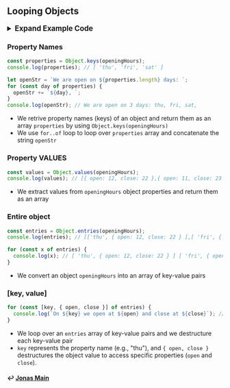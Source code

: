 ## Looping Objects

<details>
<summary style="font-size: 1.2em;font-weight: bold;"> Expand Example Code</summary>

```js
"use strict";
const openingHours = {
  thu: {
    open: 12,
    close: 22,
  },
  fri: {
    open: 11,
    close: 23,
  },
  sat: {
    open: 0, // Open 24 hours
    close: 24,
  },
};

const restaurant = {
  name: "Classico Italiano",
  location: "Via Angelo Tavanti 23, Firenze, Italy",
  categories: ["Italian", "Pizzeria", "Vegetarian", "Organic"],
  starterMenu: ["Focaccia", "Bruschetta", "Garlic Bread", "Caprese Salad"],
  mainMenu: ["Pizza", "Pasta", "Risotto"],

  order: function (starterIndex, mainIndex) {
    return [this.starterMenu[starterIndex], this.mainMenu[mainIndex]];
  },

  orderDelivery: function ({ starterIndex, mainIndex, time, address }) {
    console.log(
      `Order received! ${this.starterMenu[starterIndex]} and ${this.mainMenu[mainIndex]} will be delivered to ${address} at ${time}`
    );
    // Order received! Garlic Bread and Risotto will be delivered to Via del Sole, 21 at 22:30
  },

  orderPasta: function (ing1, ing2, ing3) {
    console.log(
      `Here is your delicious pasta with ${ing1}, ${ing2} and ${ing3}`
    );
  },

  orderPizza: function (ingredient1, ...otherIngredients) {
    console.log(ingredient1);
    console.log(otherIngredients);
  },
};
```

</details>

### Property Names

```js
const properties = Object.keys(openingHours);
console.log(properties); // [ 'thu', 'fri', 'sat' ]

let openStr = `We are open on ${properties.length} days: `;
for (const day of properties) {
  openStr += `${day}, `;
}
console.log(openStr); // We are open on 3 days: thu, fri, sat,
```

- We retrive property names (keys) of an object and return them as an array `properties` by using `Object.keys(openingHours)`
- We use `for..of` loop to loop over `properties` array and concatenate the string `openStr`

### Property VALUES

```js
const values = Object.values(openingHours);
console.log(values); // [{ open: 12, close: 22 },{ open: 11, close: 23 },{ open: 0, close: 24 }]
```

- We extract values from `openingHours` object properties and return them as an array

### Entire object

```js
const entries = Object.entries(openingHours);
console.log(entries); // [['thu', { open: 12, close: 22 } ],[ 'fri', { open: 11, close: 23 } ],[ 'sat', { open: 0, close: 24 }]]

for (const x of entries) {
  console.log(x); // [ 'thu', { open: 12, close: 22 } ] [ 'fri', { open: 11, close: 23 } ] [ 'sat', { open: 0, close: 24 } ]
}
```

- We convert an object `openingHours` into an array of key-value pairs

### [key, value]

```js
for (const [key, { open, close }] of entries) {
  console.log(`On ${key} we open at ${open} and close at ${close}`); // On thu we open at 12 and close at 22 On fri we open at 11 and close at 23 On sat we open at 0 and close at 24
}
```

- We loop over an `entries` array of key-value pairs and we destructure each key-value pair
- `key` represents the property name (e.g., "thu"), and `{ open, close }` destructures the object value to access specific properties (`open` and `close`).

#### ↩️ [Jonas Main](/work/notes/jonas_schmedtmann/jonas-schmedtmann-notes.md)
